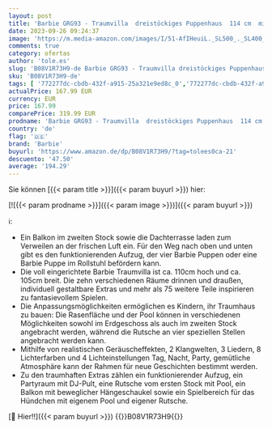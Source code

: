 ```yaml
---
layout: post
title: 'Barbie GRG93 - Traumvilla  dreistöckiges Puppenhaus  114 cm  mit Pool  Rutsche  Aufzug  Lichtern und Geräuschen  Spielzeug ab 3 Jahren  Mehrfarbig'
date: 2023-09-26 09:24:37
image: 'https://m.media-amazon.com/images/I/51-AfIHeuiL._SL500_._SL400_.jpg'
comments: true
category: ofertas
author: 'tole.es'
slug: 'B08V1R73H9-de Barbie GRG93 - Traumvilla dreistöckiges Puppenhaus 114 cm...'
sku: 'B08V1R73H9-de'
tags: [ '772277dc-cbdb-432f-a915-25a321e9ed8c_0','772277dc-cbdb-432f-a915-25a321e9ed8c_9201','772277dc-cbdb-432f-a915-25a321e9ed8c_9901','Arborist Merchandising Root','Kunden-Favoriten: Spielzeug','Puppen & Plüsch Spielzeug','Puppen & Zubehör','Puppenhäuser','Self Service','Special Features Stores','Spielzeug','barbie','🇩🇪', ]
actualPrice: 167.99 EUR
currency: EUR
price: 167.99
comparePrice: 319.99 EUR
prodname: 'Barbie GRG93 - Traumvilla  dreistöckiges Puppenhaus  114 cm  mit Pool  Rutsche  Aufzug  Lichtern und Geräuschen  Spielzeug ab 3 Jahren  Mehrfarbig'
country: 'de'
flag: '🇩🇪'
brand: 'Barbie'
buyurl: 'https://www.amazon.de/dp/B08V1R73H9/?tag=tolees0ca-21'
descuento: '47.50'
average: '194.29'
---
```


Sie können [{{< param title >}}]({{< param buyurl >}}) hier:

[![{{< param prodname >}}]({{< param image >}})]({{< param buyurl >}})

ℹ️:

- Ein Balkon im zweiten Stock sowie die Dachterrasse laden zum Verweilen an der frischen Luft ein. Für den Weg nach oben und unten gibt es den funktionierenden Aufzug, der vier Barbie Puppen oder eine Barbie Puppe im Rollstuhl befördern kann.
- Die voll eingerichtete Barbie Traumvilla ist ca. 110cm hoch und ca. 105cm breit. Die zehn verschiedenen Räume drinnen und draußen, individuell gestaltbare Extras und mehr als 75 weitere Teile inspirieren zu fantasievollem Spielen.
- Die Anpassungsmöglichkeiten ermöglichen es Kindern, ihr Traumhaus zu bauen: Die Rasenfläche und der Pool können in verschiedenen Möglichkeiten sowohl im Erdgeschoss als auch im zweiten Stock angebracht werden, während die Rutsche an vier speziellen Stellen angebracht werden kann.
- Mithilfe von realistischen Geräuscheffekten, 2 Klangwelten, 3 Liedern, 8 Lichterfarben und 4 Lichteinstellungen Tag, Nacht, Party, gemütliche Atmosphäre kann der Rahmen für neue Geschichten bestimmt werden.
- Zu den traumhaften Extras zählen ein funktionierender Aufzug, ein Partyraum mit DJ-Pult, eine Rutsche vom ersten Stock mit Pool, ein Balkon mit beweglicher Hängeschaukel sowie ein Spielbereich für das Hündchen mit eigenem Pool und eigener Rutsche.

[🛒 Hier!!]({{< param buyurl >}})
{{<world>}}B08V1R73H9{{</world>}}
